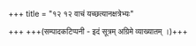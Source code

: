 +++
title = "१२ १२ वाचं यच्छत्यानक्षत्रेभ्यः"

+++
+++(सम्पादकटिप्पनी - इदं सूत्रम् अग्रिमे व्याख्यातम् ।)+++